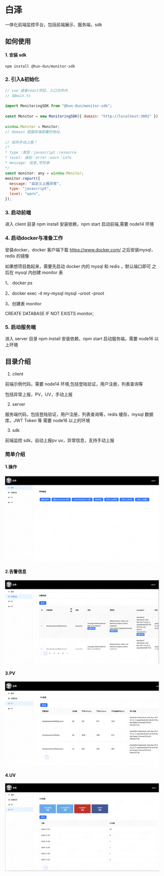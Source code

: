 # 白泽

一体化前端监控平台，包括前端展示、服务端，sdk

## 如何使用

#### 1. 安装 sdk

```shell
npm install @hun-dun/monitor-sdk
```

### 2. 引入&初始化

```javascript
// vue 或者react项目，入口文件内
// 如main.ts

import MonitoringSDK from "@hun-dun/monitor-sdk";

const Monitor = new MonitoringSDK({ domain: "http://localhost:3001" });

window.Monitor = Monitor;
// domain 是服务端部署的地址，

// 如何手动上报？
/*
* type :类型：javascript｜resource
* level: 级别：error｜warn｜info
* message: 信息,字符串
*/
const monitor: any = window.Monitor;
monitor.report({
  message: "自定义上报异常",
  type: "javascript",
  level: "warn",
});
```

### 3. 启动前端

进入 client 目录 npm install 安装依赖，npm start 启动前端,需要 node14 环境

### 4. 启动docker与准备工作

安装docker，docker 客户端下载 https://www.docker.com/ 之后安装mysql，redis 的镜像

如果想项目跑起来，需要先启动 docker 内的 mysql 和 redis ，默认端口即可 之后在 mysql 内创建 monitor 表

1、 docker ps

2、docker exec -it my-mysql mysql -uroot -proot

3、创建表 monitor

CREATE DATABASE IF NOT EXISTS monitor;


### 5. 启动服务端

进入 server 目录 npm install 安装依赖，npm start 启动服务端，需要 node16 以上环境

## 目录介绍

1. client

前端示例代码，需要 node14 环境,包括登陆验证，用户注册，列表查询等

包括异常上报，PV，UV，手动上报

2. server

服务端代码，包括登陆验证，用户注册，列表查询等，redis 缓存，mysql 数据库，JWT Token 等 需要 node16 以上的环境

3. sdk

前端监控 sdk，自动上报pv uv，异常信息，支持手动上报


### 简单介绍

#### 1.操作

![alt text](./demo/image.png)

#### 2.告警信息

![alt text](./demo/image2.png)

#### 3.PV

![alt text](./demo/image3.png)

#### 4.UV

![alt text](./demo/image4.png)

